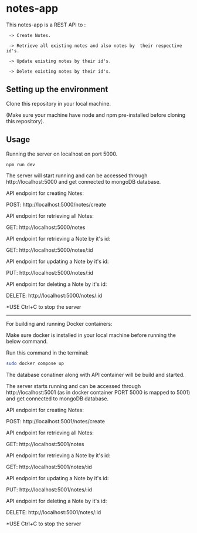 # notes-app

This notes-app is a REST API to :

     -> Create Notes.

     -> Retrieve all existing notes and also notes by  their respective id's.

     -> Update existing notes by their id's.

     -> Delete existing notes by their id's.

## Setting up the environment

Clone this repository in your local machine.

(Make sure your machine have node and npm pre-installed before cloning this repository).

## Usage

Running the server on localhost on port 5000.

```bash
npm run dev
```

The server will start running and can be accessed through http://localhost:5000 and get connected to mongoDB database.

API endpoint for creating Notes:

   POST: http://localhost:5000/notes/create

API endpoint for retrieving all Notes:

   GET: http://localhost:5000/notes

API endpoint for retrieving a Note by it's id:

   GET: http://localhost:5000/notes/:id

API endpoint for updating a Note by it's id:

   PUT: http://localhost:5000/notes/:id

API endpoint for deleting a Note by it's id:

   DELETE: http://localhost:5000/notes/:id

*USE Ctrl+C to stop the server

********************************************************
For building and running Docker containers:

Make sure docker is installed in your local machine before running the below command.

Run this command in the terminal:

```bash
sudo docker compose up
```

The database conatiner along with API container will be build and started.

The server starts running and can be accessed through http://localhost:5001 (as in docker container PORT 5000 is mapped to 5001) and get connected to mongoDB database.

API endpoint for creating Notes:

   POST: http://localhost:5001/notes/create

API endpoint for retrieving all Notes:

   GET: http://localhost:5001/notes

API endpoint for retrieving a Note by it's id:

   GET: http://localhost:5001/notes/:id

API endpoint for updating a Note by it's id:

   PUT: http://localhost:5001/notes/:id

API endpoint for deleting a Note by it's id:

   DELETE: http://localhost:5001/notes/:id

*USE Ctrl+C to stop the server